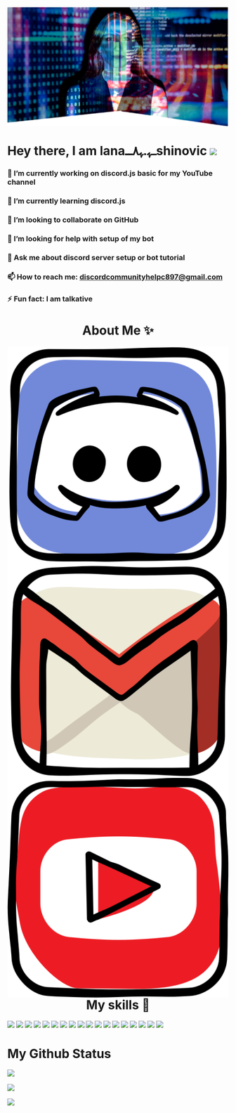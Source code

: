 <img  align="center" src="https://github.com/Discord-Help-YouTube/Discord-Help-YouTube/blob/main/IMG_20210127_123609.png" />

# Hey there, I am lanaــﮩ.ﮩ٨ــshinovic <img src="https://raw.githubusercontent.com/MartinHeinz/MartinHeinz/master/wave.gif" width="30px"></h1>



### 🔭 I’m currently working on discord.js basic for my YouTube channel
### 🌱 I’m currently learning discord.js
### 👯 I’m looking to collaborate on GitHub
### 🤔 I’m looking for help with setup of my bot
### 💬 Ask me about discord server setup or bot tutorial
### 📫 How to reach me: discordcommunityhelpc897@gmail.com

### ⚡ Fun fact: I am talkative

<h1 align="center">About Me ✨ </h2>

 

<img  align='right' size="10"  src="https://github.com/Discord-Help-YouTube/Discord-Help-YouTube/blob/main/iconfinder_social-media_discord-alt_2417764.png">
<img  align='right' src="https://github.com/Discord-Help-YouTube/Discord-Help-YouTube/blob/main/iconfinder_social-media_gmail_1873613.png">
<img  align='right' src="https://github.com/Discord-Help-YouTube/Discord-Help-YouTube/blob/main/iconfinder_social-media_youtube_1543314.png">



<h1 align="center">My skills 🚀 </h2>
 







![](https://img.shields.io/badge/HTML5-E34F26?style=for-the-badge&logo=html5&logoColor=white)
![](https://img.shields.io/badge/JavaScript-F7DF1E?style=for-the-badge&logo=javascript&logoColor=black)
![](https://img.shields.io/badge/Node.js-43853D?style=for-the-badge&logo=node.js&logoColor=white)
![](https://img.shields.io/badge/CSS3-1572B6?style=for-the-badge&logo=css3&logoColor=white)
![](https://img.shields.io/badge/Sass-CC6699?style=for-the-badge&logo=sass&logoColor=white)
![](https://img.shields.io/badge/Markdown-000000?style=for-the-badge&logo=markdown&logoColor=white)
![](https://img.shields.io/badge/Express.js-404D59?style=for-the-badge)
![](https://img.shields.io/badge/React-20232A?style=for-the-badge&logo=react&logoColor=61DAFB)
![](https://img.shields.io/badge/Tailwind_CSS-38B2AC?style=for-the-badge&logo=tailwind-css&logoColor=white)
![](https://img.shields.io/badge/Bootstrap-563D7C?style=for-the-badge&logo=bootstrap&logoColor=white)
![](https://img.shields.io/badge/Material--UI-0081CB?style=for-the-badge&logo=material-ui&logoColor=white)
![](https://img.shields.io/badge/Redux-593D88?style=for-the-badge&logo=redux&logoColor=white)
![](https://img.shields.io/badge/jQuery-0769AD?style=for-the-badge&logo=jquery&logoColor=white)
![](https://img.shields.io/badge/Netlify-00C7B7?style=for-the-badge&logo=netlify&logoColor=white)
![](https://img.shields.io/badge/MongoDB-4EA94B?style=for-the-badge&logo=mongodb&logoColor=white)
![](https://img.shields.io/badge/Heroku-430098?style=for-the-badge&logo=heroku&logoColor=white)
![](https://img.shields.io/badge/Google_Cloud-4285F4?style=for-the-badge&logo=google-cloud&logoColor=white)
![](https://img.shields.io/badge/figma-0AC97F?style=for-the-badge&logo=figma&logoColor=white)

# My Github Status

 <p align = "left">

  <img src = "https://github-readme-stats.vercel.app/api?username=Discord-Help-YouTube&show_icons=true&theme=radical&line_height=27">
  <p align = "left">
 
 <img src = "https://github-readme-stats.vercel.app/api/top-langs/?username=Discord-Help-YouTube&hide=css,java,html&theme=radical">

</p>

<p align = "left">

<img width="50%" src="https://github-readme-streak-stats.herokuapp.com/?user=Discord-Help-YouTube&show_icons=true&locale=en&layout=compact&theme=radical&line_height=0" />

</p> 

